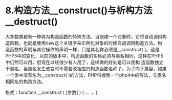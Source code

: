 # 8.构造方法\_\_construct\(\)与析构方法\_\_destruct\(\)

大多数类都有一种称为构造函数的特殊方法。当创建一个对象时，它将自动调用构造函数，也就是使用new这个关键字来实例化对象的时候自动调用构造方法。构 造函数的声明与其它操作的声明一样，只是其名称必须是\_\_construct\( \)。这是PHP5中的变化，以前的版本中，构造函数的名称必须与类名相同，这种在PHP5中仍然可以用，但现在以经很少有人用了，这样做的好处是可以使构 造函数独立于类名，当类名发生改变时不需要改相应的构造函数名称了。为了向下兼容，如果一个类中没有名为\_\_construct\( \)的方法，PHP将搜索一个php4中的写法，与类名相同名的构造方法。

格式：function \_\_construct \( \[参数\] \) { ... ... }





